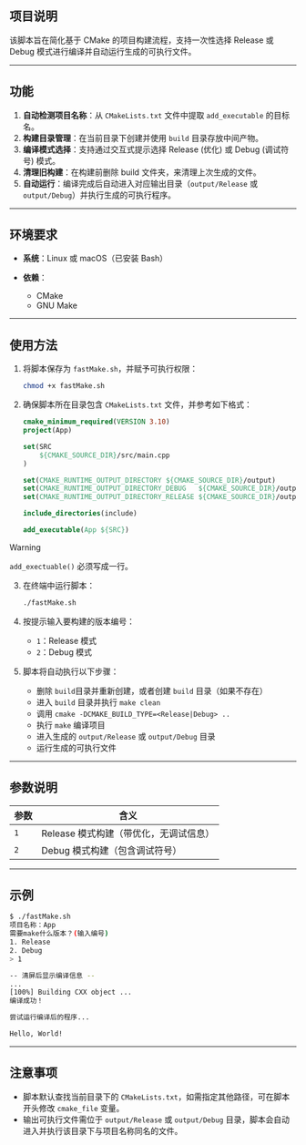 ## 项目说明

该脚本旨在简化基于 CMake 的项目构建流程，支持一次性选择 Release 或 Debug 模式进行编译并自动运行生成的可执行文件。

---

## 功能

1. **自动检测项目名称**：从 `CMakeLists.txt` 文件中提取 `add_executable` 的目标名。
2. **构建目录管理**：在当前目录下创建并使用 `build` 目录存放中间产物。
3. **编译模式选择**：支持通过交互式提示选择 Release (优化) 或 Debug (调试符号) 模式。
4. **清理旧构建**：在构建前删除 build 文件夹，来清理上次生成的文件。
5. **自动运行**：编译完成后自动进入对应输出目录（`output/Release` 或 `output/Debug`）并执行生成的可执行程序。

---

## 环境要求

* **系统**：Linux 或 macOS（已安装 Bash）
* **依赖**：

  * CMake
  * GNU Make

---

## 使用方法

1. 将脚本保存为 `fastMake.sh`，并赋予可执行权限：

   ```bash
   chmod +x fastMake.sh
   ```

2. 确保脚本所在目录包含 `CMakeLists.txt` 文件，并参考如下格式：

   ```cmake
   cmake_minimum_required(VERSION 3.10)
   project(App)

   set(SRC
       ${CMAKE_SOURCE_DIR}/src/main.cpp
   )

   set(CMAKE_RUNTIME_OUTPUT_DIRECTORY ${CMAKE_SOURCE_DIR}/output)
   set(CMAKE_RUNTIME_OUTPUT_DIRECTORY_DEBUG   ${CMAKE_SOURCE_DIR}/output/Debug)
   set(CMAKE_RUNTIME_OUTPUT_DIRECTORY_RELEASE ${CMAKE_SOURCE_DIR}/output/Release)

   include_directories(include)

   add_executable(App ${SRC})
   ```
   
>[!WARNING]
>`add_exectuable()` 必须写成一行。

3. 在终端中运行脚本：

   ```bash
   ./fastMake.sh
   ```

4. 按提示输入要构建的版本编号：

   * `1`：Release 模式
   * `2`：Debug 模式

5. 脚本将自动执行以下步骤：

   * 删除 `build`目录并重新创建，或者创建 `build` 目录（如果不存在）
   * 进入 `build` 目录并执行 `make clean`
   * 调用 `cmake -DCMAKE_BUILD_TYPE=<Release|Debug> ..`
   * 执行 `make` 编译项目
   * 进入生成的 `output/Release` 或 `output/Debug` 目录
   * 运行生成的可执行文件

---

## 参数说明

| 参数  | 含义                      |
| --- | ----------------------- |
| `1` | Release 模式构建（带优化，无调试信息） |
| `2` | Debug 模式构建（包含调试符号）      |

---

## 示例

```bash
$ ./fastMake.sh
项目名称：App
需要make什么版本？(输入编号)
1. Release
2. Debug
> 1

-- 清屏后显示编译信息 --
...
[100%] Building CXX object ...
编译成功！

尝试运行编译后的程序...

Hello, World!
```

---

## 注意事项

* 脚本默认查找当前目录下的 `CMakeLists.txt`，如需指定其他路径，可在脚本开头修改 `cmake_file` 变量。
* 输出可执行文件需位于 `output/Release` 或 `output/Debug` 目录，脚本会自动进入并执行该目录下与项目名称同名的文件。
